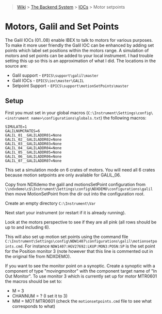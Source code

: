 > [Wiki](Home) > [The Backend System](The-Backend-System) > [IOCs](IOCs) > Motor setpoints

# Motors, Galil and Set Points

The Galil IOCs (01..08) enable IBEX to talk to motors for various purposes. To make it more user friendly the Galil IOC can be enhanced by adding set points which label set positions within the motors range.
A simulation of motors and set points can be added to your local instrument. I had trouble setting this up so this is an approximation of what I did. 
The locations in the source are:

* Galil support - `EPICS\support\galil\master`
* Galil IOCs - `EPICS\ioc\master\GALIL`
* Setpoint Support - `EPICS\support\motionSetPoints\master`

## Setup

First you must set in your global macros (`C:\Instrument\Settings\config\<instrument name>\configurations\globals.txt`) the following macros:

    SIMULATE=1
    GALILNUMCRATES=6
    GALIL_01__GALILADDR01=None
    GALIL_02__GALILADDR02=None
    GALIL_03__GALILADDR03=None
    GALIL_04__GALILADDR04=None 
    GALIL_05__GALILADDR05=None
    GALIL_06__GALILADDR06=None
    GALIL_07__GALILADDR07=None

This set a simulation mode on 6 crates of motors. You will need all 6 crates because motion setpoints are only available for GALIL_06.

Copy from NDXdemo the galil and motionsSetPoint configuration from `\\ndxdemo\c$\Instrument\Settings\config\NDXDEMO\configurations\galil` then move MotionSetPoint from the dir out into the configuration root.

Create an empty directory `C:\Instrument\Var`

Next start your instrument (or restart if it is already running).

Look at the motors perspective to see if they are all pink (all rows should be up to and including 6).

This will also set up motion set points using the command file ```C:\Instrument\Settings\config\NDW1407\configurations\galil\motionsetpoints.cmd```. For instance ```NDW1407:HGV27692:LKUP:MON3:POSN:SP``` is the set point for the Position monitor 3 (note however that this line is commented out in the original file from NDXDEMO).

If you want to see the monitor point on a synoptic. Create a synoptic with a component of type "movingmonitor" with the component target name of "In Out Monitor". To use monitor 3 which is currently set up for motor MTR0601 the macros should be set to:
* M = 3
* CHANNUM = ? (I set it to 3)
* MM = MOT:MTR0601
(check the `motionsetpoints.cmd` file to see what corresponds to what)


